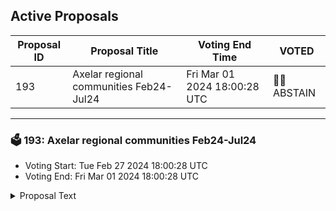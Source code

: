 ## Active Proposals

| Proposal ID | Proposal Title | Voting End Time | VOTED |
|-------------|----------------|-----------------|-------|
| 193 | Axelar regional communities Feb24-Jul24 | Fri Mar 01 2024 18:00:28 UTC | 🤷‍♂️ ABSTAIN |

---

### 🗳 193: Axelar regional communities Feb24-Jul24
- Voting Start: Tue Feb 27 2024 18:00:28 UTC
- Voting End: Fri Mar 01 2024 18:00:28 UTC

<details>
<summary>Proposal Text</summary>
 
This proposal withdraws funds from community pool for funding regional communities as mentioned here:nhttps://community.axelar.network/t/axelar-regional-moderators-master-proposal-february-july/2729
</details>
